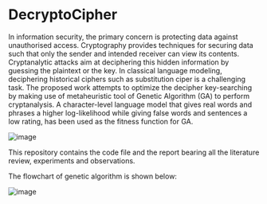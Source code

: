 # DecryptoCipher

In information security, the primary concern is protecting data against unauthorised access. Cryptography provides techniques for securing data such that only the sender and intended receiver can view its contents. Cryptanalytic attacks aim at deciphering this hidden information by guessing the plaintext or the key. In classical language modeling, deciphering historical ciphers such as substitution ciper is a challenging task. The proposed work attempts to optimize the decipher key-searching by making use of metaheuristic tool of Genetic Algorithm (GA) to perform cryptanalysis. A character-level language model that gives real words and phrases a higher log-likelihood while giving false words and sentences a low rating, has been used as the fitness function for GA.

![image](https://github.com/aosiddiqui/DecryptoCipher/assets/56800893/4ebda8ed-6d53-46bd-935c-97671161f679)

This repository contains the code file and the report bearing all the literature review, experiments and observations.

The flowchart of genetic algorithm is shown below:

![image](https://github.com/aosiddiqui/DecryptoCipher/assets/56800893/5ce4ecda-ae02-41d7-9e71-8a6124254183)

